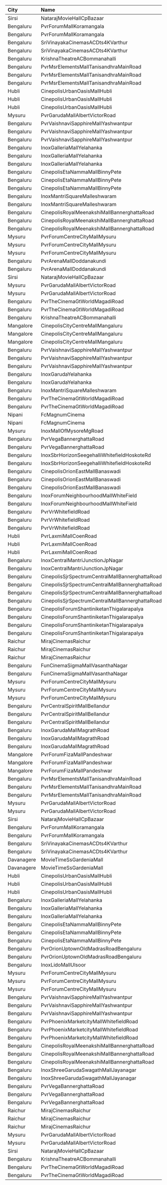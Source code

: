 | City       | Name                                            |  Time | Type            | Price | Capacity | Booked |
| :--------- | :---------------------------------------------- | ----: | :-------------- | ----: | -------: | -----: |
| Sirsi      | NatarajMovieHallCpBazaar                        | 10:00 | Balcony         |  150₹ |      160 |    116 |
| Bengaluru  | PvrForumMallKoramangala                         | 10:10 | Classic         |  112₹ |       78 |      1 |
| Bengaluru  | PvrForumMallKoramangala                         | 10:10 | Recliner        |  170₹ |        6 |      1 |
| Bengaluru  | SriVinayakaCinemasACDts4KVarthur                | 10:15 | Gold            |  130₹ |      390 |    342 |
| Bengaluru  | SriVinayakaCinemasACDts4KVarthur                | 10:15 | Silver          |  120₹ |      185 |    153 |
| Bengaluru  | KrishnaTheatreACBommanahalli                    | 10:30 | First           |  100₹ |      165 |    112 |
| Bengaluru  | PvrMsrElementsMallTanisandhraMainRoad           | 11:20 | Classic         |  100₹ |       48 |      2 |
| Bengaluru  | PvrMsrElementsMallTanisandhraMainRoad           | 11:20 | Prime           |  112₹ |       10 |      0 |
| Bengaluru  | PvrMsrElementsMallTanisandhraMainRoad           | 11:20 | Recliner        |  200₹ |        5 |      2 |
| Hubli      | CinepolisUrbanOasisMallHubli                    | 11:20 | Normal          |  150₹ |       38 |     19 |
| Hubli      | CinepolisUrbanOasisMallHubli                    | 11:20 | Executive       |  150₹ |      103 |     54 |
| Hubli      | CinepolisUrbanOasisMallHubli                    | 11:20 | Premium         |  150₹ |       62 |     39 |
| Mysuru     | PvrGarudaMallAlbertVictorRoad                   | 11:30 | Classic         |  120₹ |       60 |     11 |
| Bengaluru  | PvrVaishnaviSapphireMallYashwantpur             | 11:30 | Classic         |  100₹ |       62 |      0 |
| Bengaluru  | PvrVaishnaviSapphireMallYashwantpur             | 11:30 | Prime           |  112₹ |       20 |      0 |
| Bengaluru  | PvrVaishnaviSapphireMallYashwantpur             | 11:30 | Recliner        |  180₹ |        7 |      0 |
| Bengaluru  | InoxGalleriaMallYelahanka                       | 11:35 | Club            |  180₹ |       29 |      0 |
| Bengaluru  | InoxGalleriaMallYelahanka                       | 11:35 | Executive       |  170₹ |       62 |      0 |
| Bengaluru  | InoxGalleriaMallYelahanka                       | 11:35 | Royale          |  270₹ |        4 |      0 |
| Bengaluru  | CinepolisEtaNammaMallBinnyPete                  | 11:45 | Normal          |  110₹ |        5 |      0 |
| Bengaluru  | CinepolisEtaNammaMallBinnyPete                  | 11:45 | Executive       |  110₹ |       41 |      0 |
| Bengaluru  | CinepolisEtaNammaMallBinnyPete                  | 11:45 | Premium         |  110₹ |       23 |      2 |
| Bengaluru  | InoxMantriSquareMalleshwaram                    | 12:00 | Club            |  130₹ |      114 |      0 |
| Bengaluru  | InoxMantriSquareMalleshwaram                    | 12:00 | Royal           |  240₹ |        5 |      0 |
| Bengaluru  | CinepolisRoyalMeenakshiMallBannerghattaRoad     | 12:30 | Normal          |  130₹ |       16 |      0 |
| Bengaluru  | CinepolisRoyalMeenakshiMallBannerghattaRoad     | 12:30 | Executive       |  130₹ |       43 |      4 |
| Bengaluru  | CinepolisRoyalMeenakshiMallBannerghattaRoad     | 12:30 | Premium         |  130₹ |       25 |      0 |
| Mysuru     | PvrForumCentreCityMallMysuru                    | 12:35 | Classic         |  140₹ |       99 |      2 |
| Mysuru     | PvrForumCentreCityMallMysuru                    | 12:35 | Prime           |  140₹ |       63 |      8 |
| Mysuru     | PvrForumCentreCityMallMysuru                    | 12:35 | Recliner        |  210₹ |        8 |      0 |
| Bengaluru  | PvrArenaMallDoddanakundi                        | 12:50 | Classic         |  112₹ |       51 |      6 |
| Bengaluru  | PvrArenaMallDoddanakundi                        | 12:50 | Prime           |  140₹ |       15 |      2 |
| Sirsi      | NatarajMovieHallCpBazaar                        | 13:00 | Balcony         |  150₹ |      160 |    116 |
| Mysuru     | PvrGarudaMallAlbertVictorRoad                   | 13:05 | Classic         |  130₹ |      120 |     21 |
| Mysuru     | PvrGarudaMallAlbertVictorRoad                   | 13:05 | Prime           |  150₹ |       12 |      2 |
| Bengaluru  | PvrTheCinemaGtWorldMagadiRoad                   | 13:05 | Recliner        |  200₹ |        6 |      5 |
| Bengaluru  | PvrTheCinemaGtWorldMagadiRoad                   | 13:05 | Classic         |  112₹ |      124 |     21 |
| Bengaluru  | KrishnaTheatreACBommanahalli                    | 14:00 | First           |  100₹ |      165 |    114 |
| Mangalore  | CinepolisCityCentreMallMangaluru                | 14:15 | Normal          |  150₹ |       13 |      0 |
| Mangalore  | CinepolisCityCentreMallMangaluru                | 14:15 | Executive       |  150₹ |       67 |      0 |
| Mangalore  | CinepolisCityCentreMallMangaluru                | 14:15 | Premium         |  150₹ |       29 |      4 |
| Bengaluru  | PvrVaishnaviSapphireMallYashwantpur             | 14:25 | Classic         |  112₹ |       62 |      7 |
| Bengaluru  | PvrVaishnaviSapphireMallYashwantpur             | 14:25 | Prime           |  112₹ |       20 |     12 |
| Bengaluru  | PvrVaishnaviSapphireMallYashwantpur             | 14:25 | Recliner        |  200₹ |        7 |      3 |
| Bengaluru  | InoxGarudaYelahanka                             | 14:55 | Club            |  170₹ |       54 |      0 |
| Bengaluru  | InoxGarudaYelahanka                             | 14:55 | Executive       |  160₹ |       35 |      0 |
| Bengaluru  | InoxMantriSquareMalleshwaram                    | 14:55 | Club            |  130₹ |       79 |      0 |
| Bengaluru  | PvrTheCinemaGtWorldMagadiRoad                   | 14:55 | Classic         |  112₹ |      180 |     96 |
| Bengaluru  | PvrTheCinemaGtWorldMagadiRoad                   | 14:55 | Recliner        |  200₹ |       16 |     12 |
| Nipani     | FcMagnumCinema                                  | 15:00 | Gold            |  150₹ |      100 |      0 |
| Nipani     | FcMagnumCinema                                  | 15:00 | Silver          |  150₹ |      100 |      0 |
| Mysuru     | InoxMallOfMysoreMgRoad                          | 15:00 | Club            |  160₹ |      110 |      0 |
| Bengaluru  | PvrVegaBannerghattaRoad                         | 15:00 | Classic         |  140₹ |       75 |      2 |
| Bengaluru  | PvrVegaBannerghattaRoad                         | 15:00 | Recliner        |  230₹ |        6 |      2 |
| Bengaluru  | InoxSbrHorizonSeegehalliWhitefieldHoskoteRd     | 15:05 | Club            |  150₹ |       27 |      0 |
| Bengaluru  | InoxSbrHorizonSeegehalliWhitefieldHoskoteRd     | 15:05 | Executive       |  140₹ |       25 |      0 |
| Bengaluru  | CinepolisOrionEastMallBanaswadi                 | 15:05 | Normal          |  120₹ |       15 |      0 |
| Bengaluru  | CinepolisOrionEastMallBanaswadi                 | 15:05 | Executive       |  140₹ |       51 |      9 |
| Bengaluru  | CinepolisOrionEastMallBanaswadi                 | 15:05 | Premium         |  160₹ |       26 |      8 |
| Bengaluru  | InoxForumNeighbourhoodMallWhiteField            | 15:05 | Premiere        |  140₹ |       38 |      0 |
| Bengaluru  | InoxForumNeighbourhoodMallWhiteField            | 15:05 | Silver          |  160₹ |       31 |      0 |
| Bengaluru  | PvrVrWhitefieldRoad                             | 15:10 | Classic         |  150₹ |       64 |      5 |
| Bengaluru  | PvrVrWhitefieldRoad                             | 15:10 | Prime           |  170₹ |        8 |      6 |
| Bengaluru  | PvrVrWhitefieldRoad                             | 15:10 | Recliner        |  230₹ |        7 |      2 |
| Hubli      | PvrLaxmiMallCoenRoad                            | 15:15 | Classic         |  100₹ |       32 |      0 |
| Hubli      | PvrLaxmiMallCoenRoad                            | 15:15 | Prime           |  200₹ |        5 |      0 |
| Hubli      | PvrLaxmiMallCoenRoad                            | 15:15 | ClassicPlus     |  100₹ |       64 |     19 |
| Bengaluru  | InoxCentralMantriJunctionJpNagar                | 15:15 | Club            |  140₹ |      117 |      0 |
| Bengaluru  | InoxCentralMantriJunctionJpNagar                | 15:15 | Royal           |  260₹ |        2 |      0 |
| Bengaluru  | CinepolisSjrSpectrumCentralMallBannerghattaRoad | 15:20 | Normal          |  120₹ |       24 |      0 |
| Bengaluru  | CinepolisSjrSpectrumCentralMallBannerghattaRoad | 15:20 | Executive       |  120₹ |       44 |      2 |
| Bengaluru  | CinepolisSjrSpectrumCentralMallBannerghattaRoad | 15:20 | Premium         |  120₹ |       38 |      2 |
| Bengaluru  | CinepolisSjrSpectrumCentralMallBannerghattaRoad | 15:20 | Vip             |  200₹ |        7 |      0 |
| Bengaluru  | CinepolisForumShantiniketanThigalarapalya       | 15:20 | Normal          |  120₹ |       13 |      0 |
| Bengaluru  | CinepolisForumShantiniketanThigalarapalya       | 15:20 | Executive       |  120₹ |       30 |      0 |
| Bengaluru  | CinepolisForumShantiniketanThigalarapalya       | 15:20 | Premium         |  120₹ |       23 |      0 |
| Bengaluru  | CinepolisForumShantiniketanThigalarapalya       | 15:20 | Vip             |  250₹ |        6 |      0 |
| Raichur    | MirajCinemasRaichur                             | 15:20 | Silver          |  140₹ |       15 |      0 |
| Raichur    | MirajCinemasRaichur                             | 15:20 | Executive       |  160₹ |       45 |     10 |
| Raichur    | MirajCinemasRaichur                             | 15:20 | Gold            |  180₹ |       30 |      6 |
| Bengaluru  | FunCinemaSigmaMallVasanthaNagar                 | 15:20 | Executive       |  140₹ |       76 |      2 |
| Bengaluru  | FunCinemaSigmaMallVasanthaNagar                 | 15:20 | Normal          |  120₹ |       27 |      0 |
| Mysuru     | PvrForumCentreCityMallMysuru                    | 15:25 | Classic         |  150₹ |       99 |      0 |
| Mysuru     | PvrForumCentreCityMallMysuru                    | 15:25 | Prime           |  150₹ |       63 |      4 |
| Mysuru     | PvrForumCentreCityMallMysuru                    | 15:25 | Recliner        |  250₹ |        8 |      0 |
| Bengaluru  | PvrCentralSpiritMallBellandur                   | 15:30 | Classic         |  150₹ |       83 |      2 |
| Bengaluru  | PvrCentralSpiritMallBellandur                   | 15:30 | Prime           |  170₹ |       21 |      0 |
| Bengaluru  | PvrCentralSpiritMallBellandur                   | 15:30 | Recliner        |  230₹ |        9 |      2 |
| Bengaluru  | InoxGarudaMallMagrathRoad                       | 15:35 | Club            |  160₹ |       34 |      0 |
| Bengaluru  | InoxGarudaMallMagrathRoad                       | 15:35 | Executive       |  150₹ |       42 |      0 |
| Bengaluru  | InoxGarudaMallMagrathRoad                       | 15:35 | RoyaleRecliners |  250₹ |        6 |      0 |
| Mangalore  | PvrForumFizaMallPandeshwar                      | 15:45 | Classic         |  112₹ |       66 |      0 |
| Mangalore  | PvrForumFizaMallPandeshwar                      | 15:45 | Prime           |  112₹ |       39 |      2 |
| Mangalore  | PvrForumFizaMallPandeshwar                      | 15:45 | Recliner        |  230₹ |        6 |      3 |
| Bengaluru  | PvrMsrElementsMallTanisandhraMainRoad           | 15:50 | Classic         |  112₹ |       83 |      2 |
| Bengaluru  | PvrMsrElementsMallTanisandhraMainRoad           | 15:50 | Prime           |  140₹ |       11 |      4 |
| Bengaluru  | PvrMsrElementsMallTanisandhraMainRoad           | 15:50 | Recliner        |  240₹ |        7 |      0 |
| Mysuru     | PvrGarudaMallAlbertVictorRoad                   | 16:00 | Classic         |  140₹ |      120 |     15 |
| Mysuru     | PvrGarudaMallAlbertVictorRoad                   | 16:00 | Prime           |  170₹ |       12 |      0 |
| Sirsi      | NatarajMovieHallCpBazaar                        | 16:00 | Balcony         |  150₹ |      160 |    116 |
| Bengaluru  | PvrForumMallKoramangala                         | 16:00 | Classic         |  150₹ |      156 |     82 |
| Bengaluru  | PvrForumMallKoramangala                         | 16:00 | Recliner        |  220₹ |       12 |      6 |
| Bengaluru  | SriVinayakaCinemasACDts4KVarthur                | 16:15 | Gold            |  130₹ |      390 |    342 |
| Bengaluru  | SriVinayakaCinemasACDts4KVarthur                | 16:15 | Silver          |  120₹ |      185 |    153 |
| Davanagere | MovieTimeSsGardeniaMall                         | 16:30 | Premier         |  150₹ |      180 |     92 |
| Davanagere | MovieTimeSsGardeniaMall                         | 16:30 | Gold            |  180₹ |       79 |     39 |
| Hubli      | CinepolisUrbanOasisMallHubli                    | 17:35 | Normal          |  150₹ |       38 |     19 |
| Hubli      | CinepolisUrbanOasisMallHubli                    | 17:35 | Executive       |  150₹ |      103 |     55 |
| Hubli      | CinepolisUrbanOasisMallHubli                    | 17:35 | Premium         |  150₹ |       62 |     31 |
| Bengaluru  | InoxGalleriaMallYelahanka                       | 17:50 | Club            |  200₹ |       29 |      0 |
| Bengaluru  | InoxGalleriaMallYelahanka                       | 17:50 | Executive       |  190₹ |       58 |      0 |
| Bengaluru  | InoxGalleriaMallYelahanka                       | 17:50 | Royale          |  300₹ |        5 |      0 |
| Bengaluru  | CinepolisEtaNammaMallBinnyPete                  | 17:50 | Normal          |  170₹ |        5 |      0 |
| Bengaluru  | CinepolisEtaNammaMallBinnyPete                  | 17:50 | Executive       |  170₹ |       41 |      2 |
| Bengaluru  | CinepolisEtaNammaMallBinnyPete                  | 17:50 | Premium         |  170₹ |       23 |     10 |
| Bengaluru  | PvrOrionUptownOldMadrasRoadBengaluru            | 18:00 | Classic         |  200₹ |       88 |      0 |
| Bengaluru  | PvrOrionUptownOldMadrasRoadBengaluru            | 18:00 | Recliner        |  380₹ |        6 |      0 |
| Bengaluru  | InoxLidoMallUlsoor                              | 18:00 | Premiere        |  160₹ |       67 |      0 |
| Mysuru     | PvrForumCentreCityMallMysuru                    | 18:15 | Classic         |  150₹ |       99 |      0 |
| Mysuru     | PvrForumCentreCityMallMysuru                    | 18:15 | Prime           |  150₹ |       63 |      6 |
| Mysuru     | PvrForumCentreCityMallMysuru                    | 18:15 | Recliner        |  250₹ |        8 |      0 |
| Bengaluru  | PvrVaishnaviSapphireMallYashwantpur             | 18:15 | Classic         |  150₹ |       71 |      7 |
| Bengaluru  | PvrVaishnaviSapphireMallYashwantpur             | 18:15 | Prime           |  170₹ |       20 |      4 |
| Bengaluru  | PvrVaishnaviSapphireMallYashwantpur             | 18:15 | Recliner        |  250₹ |        7 |      4 |
| Bengaluru  | PvrPhoenixMarketcityMallWhitefieldRoad          | 18:15 | Classic         |  170₹ |       69 |      0 |
| Bengaluru  | PvrPhoenixMarketcityMallWhitefieldRoad          | 18:15 | Prime           |  190₹ |        5 |      0 |
| Bengaluru  | PvrPhoenixMarketcityMallWhitefieldRoad          | 18:15 | Recliner        |  260₹ |        7 |      0 |
| Bengaluru  | CinepolisRoyalMeenakshiMallBannerghattaRoad     | 18:15 | Normal          |  150₹ |       16 |      0 |
| Bengaluru  | CinepolisRoyalMeenakshiMallBannerghattaRoad     | 18:15 | Executive       |  150₹ |       43 |      0 |
| Bengaluru  | CinepolisRoyalMeenakshiMallBannerghattaRoad     | 18:15 | Premium         |  150₹ |       25 |      6 |
| Bengaluru  | InoxShreeGarudaSwagathMallJayanagar             | 18:20 | Club            |  150₹ |       23 |      0 |
| Bengaluru  | InoxShreeGarudaSwagathMallJayanagar             | 18:20 | Executive       |  140₹ |       66 |      0 |
| Bengaluru  | PvrVegaBannerghattaRoad                         | 18:45 | Classic         |  150₹ |       59 |      3 |
| Bengaluru  | PvrVegaBannerghattaRoad                         | 18:45 | Prime           |  170₹ |       30 |      4 |
| Bengaluru  | PvrVegaBannerghattaRoad                         | 18:45 | Recliner        |  270₹ |       11 |     10 |
| Raichur    | MirajCinemasRaichur                             | 18:50 | Silver          |  140₹ |       15 |      1 |
| Raichur    | MirajCinemasRaichur                             | 18:50 | Executive       |  160₹ |       45 |      7 |
| Raichur    | MirajCinemasRaichur                             | 18:50 | Gold            |  180₹ |       30 |      0 |
| Mysuru     | PvrGarudaMallAlbertVictorRoad                   | 18:55 | Classic         |  140₹ |      120 |     24 |
| Mysuru     | PvrGarudaMallAlbertVictorRoad                   | 18:55 | Prime           |  170₹ |       12 |      6 |
| Sirsi      | NatarajMovieHallCpBazaar                        | 19:00 | Balcony         |  150₹ |      160 |    116 |
| Bengaluru  | KrishnaTheatreACBommanahalli                    | 19:00 | First           |  100₹ |      165 |    112 |
| Bengaluru  | PvrTheCinemaGtWorldMagadiRoad                   | 19:05 | Recliner        |  250₹ |        6 |      0 |
| Bengaluru  | PvrTheCinemaGtWorldMagadiRoad                   | 19:05 | Classic         |  160₹ |      124 |     20 |